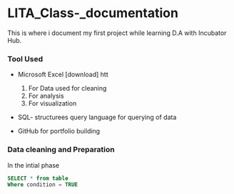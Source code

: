 # LITA_Class-_documentation
This is where i document my first project while learning D.A with Incubator Hub.
### Tool Used
- Microsoft Excel [download] htt
  1. For Data used for cleaning
  2.  For analysis 
  3.  For visualization
     
-  SQL- structurees query language for querying of data
-  GitHub for portfolio building

  ### Data cleaning and Preparation
  In the  intial phase 







```SQL
SELECT * from table
Where condition = TRUE
